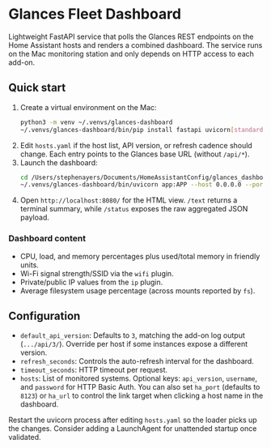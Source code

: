 # Glances Fleet Dashboard

Lightweight FastAPI service that polls the Glances REST endpoints on the
Home Assistant hosts and renders a combined dashboard. The service runs on the
Mac monitoring station and only depends on HTTP access to each add-on.

## Quick start

1. Create a virtual environment on the Mac:
   ```bash
   python3 -m venv ~/.venvs/glances-dashboard
   ~/.venvs/glances-dashboard/bin/pip install fastapi uvicorn[standard] httpx pyyaml jinja2 rich
   ```
2. Edit `hosts.yaml` if the host list, API version, or refresh cadence should
   change. Each entry points to the Glances base URL (without `/api/*`).
3. Launch the dashboard:
   ```bash
   cd /Users/stephenayers/Documents/HomeAssistantConfig/glances_dashboard
   ~/.venvs/glances-dashboard/bin/uvicorn app:APP --host 0.0.0.0 --port 8080 --reload
   ```
4. Open `http://localhost:8080/` for the HTML view. `/text` returns a terminal
   summary, while `/status` exposes the raw aggregated JSON payload.

### Dashboard content

- CPU, load, and memory percentages plus used/total memory in friendly units.
- Wi-Fi signal strength/SSID via the `wifi` plugin.
- Private/public IP values from the `ip` plugin.
- Average filesystem usage percentage (across mounts reported by `fs`).

## Configuration

- `default_api_version`: Defaults to `3`, matching the add-on log output
  (`.../api/3/`). Override per host if some instances expose a different
  version.
- `refresh_seconds`: Controls the auto-refresh interval for the dashboard.
- `timeout_seconds`: HTTP timeout per request.
- `hosts`: List of monitored systems. Optional keys: `api_version`,
  `username`, and `password` for HTTP Basic Auth. You can also set
  `ha_port` (defaults to `8123`) or `ha_url` to control the link target
  when clicking a host name in the dashboard.

Restart the uvicorn process after editing `hosts.yaml` so the loader picks up
the changes. Consider adding a LaunchAgent for unattended startup once
validated.
